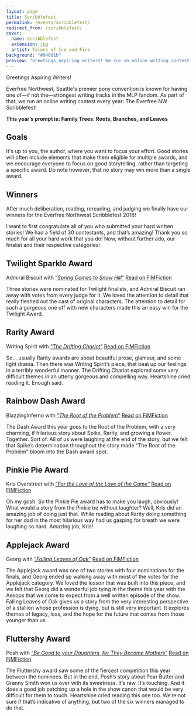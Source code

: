 ```yaml
---
layout: page
title: Scribblefest
permalink: /events/scribblefest/
redirect_from: /scribblefest/
cover:
  name: Scribblefest
  extension: jpg
  artist: Talons of Ice and Fire
background: "#04001b"
preview: "Greetings aspiring writers! We run an online writing contest every year: Scribblefest!"
---
```


Greetings Aspiring Writers!

Everfree Northwest, Seattle's premier pony convention is known for having one of—if not the—strongest writing tracks in the MLP fandom. As part of that, we run an online writing contest every year: The Everfree NW Scribblefest!

**This year’s prompt is: Family Trees: Roots, Branches, and Leaves**

## Goals

It's up to you, the author, where you want to focus your effort. Good stories will often include elements that make them eligible for multiple awards, and we encourage everyone to focus on good storytelling, rather than targeting a specific award. Do note however, that no story may win more than a single award.

## Winners
After much deliberation, reading, rereading, and judging we finally have our winners for the Everfree Northwest Scribblefest 2018!

I want to first congratulate all of you who submitted your hard written stories!  We had a field of 30 contestants, and that’s amazing!  Thank you so much for all your hard work that you do!  Now, without further ado, our finalist and their respective categories!

## Twilight Sparkle Award
Admiral Biscuit with [“*Spring Comes to Snow Hill*”](https://www.fimfiction.net/story/402773/spring-comes-to-snow-hill)
[Read on FiMFiction](https://www.fimfiction.net/story/402773/spring-comes-to-snow-hill)

Three stories were nominated for Twilight finalists, and Admiral Biscuit ran away with votes from every judge for it.  We loved the attention to detail that really fleshed out the cast of original characters.  The attention to detail for such a gorgeous one off with new characters made this an easy win for the Twilight Award.

## Rarity Award
Writing Spirit with [“*The Drifting Chariot*”](https://www.fimfiction.net/story/399809/the-drifting-chariot)
[Read on FiMFiction](https://www.fimfiction.net/story/399809/the-drifting-chariot)

So… usually Rarity awards are about beautiful prose, glamour, and some light drama.  Then there was Writing Spirit’s piece, that beat up our feelings in a terribly wonderful manner.  The Drifting Chariot explored some very difficult themes in an utterly gorgeous and compelling way.  Heartshine cried reading it.  Enough said.

## Rainbow Dash Award
BlazzingInferno with [“*The Root of the Problem*”](https://www.fimfiction.net/story/402740/the-root-of-the-problem)
[Read on FiMFiction](https://www.fimfiction.net/story/402740/the-root-of-the-problem)

The Dash Award this year goes to the Root of the Problem, with a very charming, if hilarious story about Spike, Rarity, and growing a flower.  Together.  Sort of.  All of us were laughing at the end of the story, but we felt that Spike’s determination throughout the story made “The Root of the Problem” bloom into the Dash award spot.

## Pinkie Pie Award
Kris Overstreet with [“*For the Love of the Love of the Game*”](https://www.fimfiction.net/story/402619/for-love-of-the-love-of-the-game)
[Read on FiMFiction](https://www.fimfiction.net/story/402619/for-love-of-the-love-of-the-game)

Oh my gosh.  So the Pinkie Pie award has to make you laugh, obviously!  What would a story from the Pinkie be without laughter?  Well, Kris did an amazing job of doing just that.  While reading about Rarity doing something for her dad in the most hilarious way had us gasping for breath we were laughing so hard.  Amazing job, Kris!

## Applejack Award
Georg with [“*Falling Leaves of Oak*”](https://www.fimfiction.net/story/402723/falling-leaves-of-oak)
[Read on FiMFiction](https://www.fimfiction.net/story/402723/falling-leaves-of-oak)

The Applejack award was one of two stories with four nominations for the finals, and Georg ended up walking away with most of the votes for the Applejack category.  We loved the lesson that was built into this piece, and we felt that Georg did a wonderful job tying in the theme this year with the Aesops that we come to expect from a well written episode of the show.  Falling Leaves of Oak gives us a story from the very interesting perspective of a stallion whose profession is dying, but is still very important.  It explores themes of legacy, loss, and the hope for the future that comes from those younger than us.

## Fluttershy Award
Posh with [“*Be Good to your Daughters, for They Become Mothers*”](https://www.fimfiction.net/story/402757/be-good-to-your-daughters-for-they-become-mothers)
[Read on FiMFiction](https://www.fimfiction.net/story/402757/be-good-to-your-daughters-for-they-become-mothers)

The Fluttershy award saw some of the fiercest competition this year between the nominees.  But in the end, Posh’s story about Pear Butter and Granny Smith won us over with its sweetness.  It’s raw.  It’s touching.  And it does a good job patching up a hole in the show canon that would be very difficult for them to touch.  Heartshine cried reading this one too.  We’re not sure if that’s indicative of anything, but two of the six winners managed to do that.
